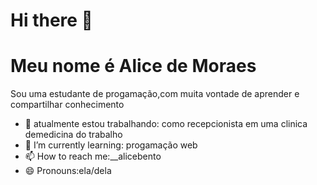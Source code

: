 # Hi there 👋
# Meu nome é Alice de Moraes
Sou uma estudante de progamação,com muita vontade de aprender e compartilhar conhecimento



- 🔭 atualmente estou trabalhando: como  recepcionista em uma clinica demedicina do trabalho
- 🌱 I’m currently learning: progamação web
- 📫 How to reach me:__alicebento 
- 😄 Pronouns:ela/dela 

